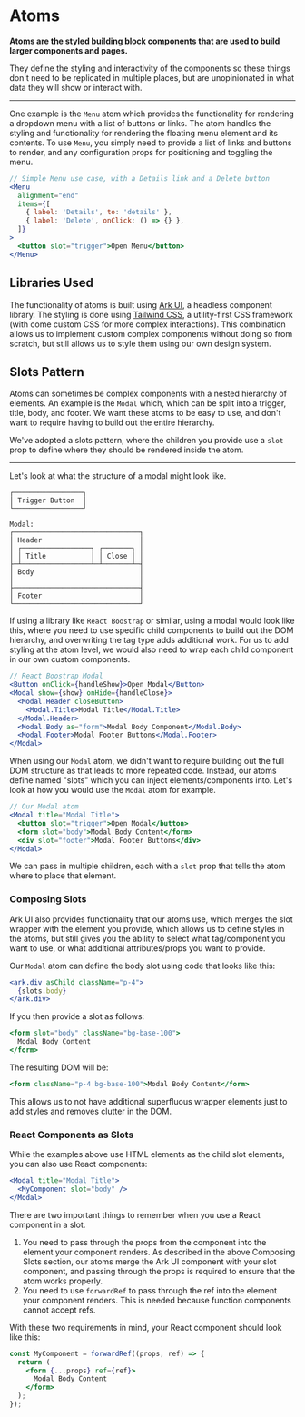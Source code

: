 # Atoms

**Atoms are the styled building block components that are used to build larger components and pages.**

They define the styling and interactivity of the components so these things don't need to be replicated in multiple places, but are unopinionated in what data they will show or interact with.

---

One example is the `Menu` atom which provides the functionality for rendering a dropdown menu with a list of buttons or links. The atom handles the styling and functionality for rendering the floating menu element and its contents. To use `Menu`, you simply need to provide a list of links and buttons to render, and any configuration props for positioning and toggling the menu.

```jsx
// Simple Menu use case, with a Details link and a Delete button
<Menu
  alignment="end"
  items={[
    { label: 'Details', to: 'details' },
    { label: 'Delete', onClick: () => {} },
  ]}
>
  <button slot="trigger">Open Menu</button>
</Menu>
```

## Libraries Used

The functionality of atoms is built using [Ark UI](https://ark-ui.com/), a headless component library. The styling is done using [Tailwind CSS](https://tailwindcss.com/), a utility-first CSS framework (with come custom CSS for more complex interactions). This combination allows us to implement custom complex components without doing so from scratch, but still allows us to style them using our own design system.

## Slots Pattern

Atoms can sometimes be complex components with a nested hierarchy of elements. An example is the `Modal` which, which can be split into a trigger, title, body, and footer. We want these atoms to be easy to use, and don't want to require having to build out the entire hierarchy.

We've adopted a slots pattern, where the children you provide use a `slot` prop to define where they should be rendered inside the atom.

---

Let's look at what the structure of a modal might look like.

```
┌─────────────────┐
│ Trigger Button  │
└─────────────────┘

Modal:
┌───────────────────────────────┐
│ Header                        │
│ ┌─────────────────┐ ┌───────┐ │
│ │ Title           │ │ Close │ │
├─┴─────────────────┴─┴───────┴─┤
│ Body                          │
│                               │
├───────────────────────────────┤
│ Footer                        │
└───────────────────────────────┘
```

If using a library like `React Boostrap` or similar, using a modal would look like this, where you need to use specific child components to build out the DOM hierarchy, and overwriting the tag type adds additional work. For us to add styling at the atom level, we would also need to wrap each child component in our own custom components.

```jsx
// React Boostrap Modal
<Button onClick={handleShow}>Open Modal</Button>
<Modal show={show} onHide={handleClose}>
  <Modal.Header closeButton>
    <Modal.Title>Modal Title</Modal.Title>
  </Modal.Header>
  <Modal.Body as="form">Modal Body Component</Modal.Body>
  <Modal.Footer>Modal Footer Buttons</Modal.Footer>
</Modal>
```

When using our `Modal` atom, we didn't want to require building out the full DOM structure as that leads to more repeated code. Instead, our atoms define named "slots" which you can inject elements/components into. Let's look at how you would use the `Modal` atom for example.

```jsx
// Our Modal atom
<Modal title="Modal Title">
  <button slot="trigger">Open Modal</button>
  <form slot="body">Modal Body Content</form>
  <div slot="footer">Modal Footer Buttons</div>
</Modal>
```

We can pass in multiple children, each with a `slot` prop that tells the atom where to place that element.

### Composing Slots

Ark UI also provides functionality that our atoms use, which merges the slot wrapper with the element you provide, which allows us to define styles in the atoms, but still gives you the ability to select what tag/component you want to use, or what additional attributes/props you want to provide.

Our `Modal` atom can define the body slot using code that looks like this:

```jsx
<ark.div asChild className="p-4">
  {slots.body}
</ark.div>
```

If you then provide a slot as follows:

```jsx
<form slot="body" className="bg-base-100">
  Modal Body Content
</form>
```

The resulting DOM will be:

```jsx
<form className="p-4 bg-base-100">Modal Body Content</form>
```

This allows us to not have additional superfluous wrapper elements just to add styles and removes clutter in the DOM.

### React Components as Slots

While the examples above use HTML elements as the child slot elements, you can also use React components:

```jsx
<Modal title="Modal Title">
  <MyComponent slot="body" />
</Modal>
```

There are two important things to remember when you use a React component in a slot.

1. You need to pass through the props from the component into the element your component renders. As described in the above Composing Slots section, our atoms merge the Ark UI component with your slot component, and passing through the props is required to ensure that the atom works properly.
2. You need to use `forwardRef` to pass through the ref into the element your component renders. This is needed because function components cannot accept refs.

With these two requirements in mind, your React component should look like this:

```jsx
const MyComponent = forwardRef((props, ref) => {
  return (
    <form {...props} ref={ref}>
      Modal Body Content
    </form>
  );
});
```
